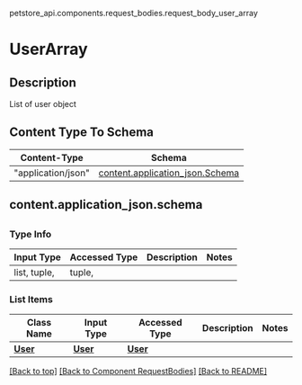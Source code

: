 petstore_api.components.request_bodies.request_body_user_array
# UserArray

## Description
List of user object

## Content Type To Schema
Content-Type | Schema
------------ | -------
"application/json" | [content.application_json.Schema](#contentapplication_jsonschema)

## <a id="application_jsonschema" >content.application_json.schema</a>
<a id=""></a>
## 

### Type Info
Input Type | Accessed Type | Description | Notes
------------ | ------------- | ------------- | -------------
list, tuple,  | tuple,  |  |

### List Items
Class Name | Input Type | Accessed Type | Description | Notes
------------- | ------------- | ------------- | ------------- | -------------
[**User**](../../components/schema/user.User.md) | [**User**](../../components/schema/user.User.md) | [**User**](../../components/schema/user.User.md) |  |

[[Back to top]](#top) [[Back to Component RequestBodies]](../../../README.md#Component-RequestBodies) [[Back to README]](../../../README.md)
